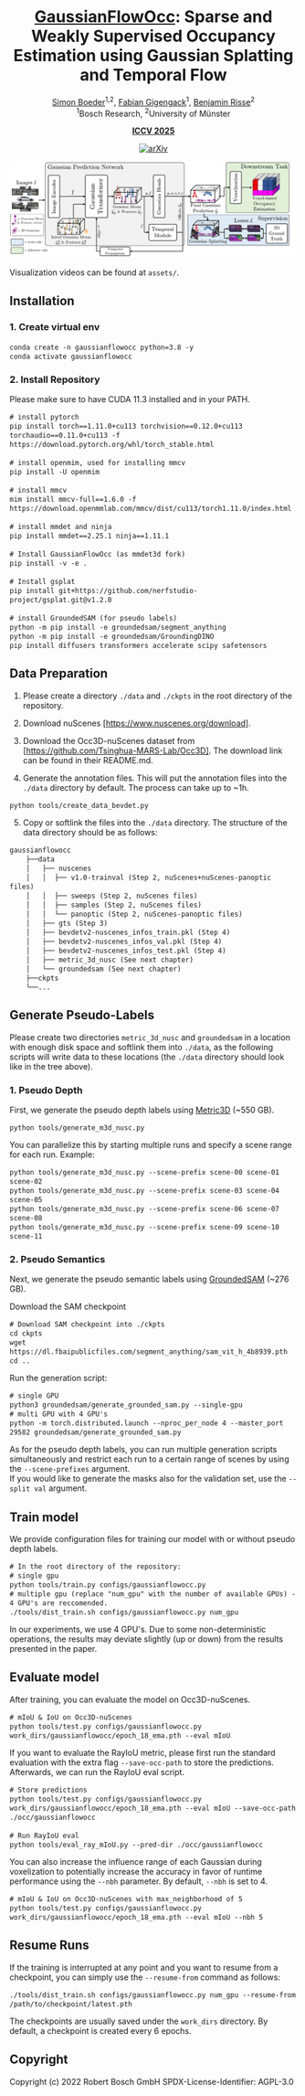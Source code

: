 <div align="center">

# [GaussianFlowOcc](): Sparse and Weakly Supervised Occupancy Estimation using Gaussian Splatting and Temporal Flow

[Simon Boeder](https://scholar.google.de/citations?user=eEsebSgAAAAJ)<sup>1,2</sup>, [Fabian Gigengack](https://scholar.google.de/citations?user=_Zk9J1MAAAAJ)<sup>1</sup>, [Benjamin Risse](https://scholar.google.de/citations?user=rWx-1t0AAAAJ)<sup>2</sup><br>
<sup>1</sup>Bosch Research, <sup>2</sup>University of Münster

[**ICCV 2025**]()

[![arXiv](https://img.shields.io/badge/arXiv-2502.17288-red)](https://arxiv.org/abs/2502.17288)
</div>

![overview](assets/Overview.png)

Visualization videos can be found at `assets/`.

## Installation

### 1. Create virtual env
```shell script
conda create -n gaussianflowocc python=3.8 -y
conda activate gaussianflowocc
```

### 2. Install Repository
Please make sure to have CUDA 11.3 installed and in your PATH.

```shell script
# install pytorch
pip install torch==1.11.0+cu113 torchvision==0.12.0+cu113 torchaudio==0.11.0+cu113 -f https://download.pytorch.org/whl/torch_stable.html

# install openmim, used for installing mmcv
pip install -U openmim

# install mmcv
mim install mmcv-full==1.6.0 -f https://download.openmmlab.com/mmcv/dist/cu113/torch1.11.0/index.html

# install mmdet and ninja
pip install mmdet==2.25.1 ninja==1.11.1

# Install GaussianFlowOcc (as mmdet3d fork)
pip install -v -e .

# Install gsplat
pip install git+https://github.com/nerfstudio-project/gsplat.git@v1.2.0

# install GroundedSAM (for pseudo labels)
python -m pip install -e groundedsam/segment_anything
python -m pip install -e groundedsam/GroundingDINO
pip install diffusers transformers accelerate scipy safetensors
```

## Data Preparation
1. Please create a directory `./data` and `./ckpts` in the root directory of the repository.

2. Download nuScenes [https://www.nuscenes.org/download].

3. Download the Occ3D-nuScenes dataset from [https://github.com/Tsinghua-MARS-Lab/Occ3D]. The download link can be found in their README.md.

4. Generate the annotation files.  This will put the annotation files into the `./data` directory by default. The process can take up to ~1h.
```shell script
python tools/create_data_bevdet.py
```
5. Copy or softlink the files into the `./data` directory. The structure of the data directory should be as follows:

```shell script
gaussianflowocc
    ├──data
    │   ├── nuscenes
    │   │  ├── v1.0-trainval (Step 2, nuScenes+nuScenes-panoptic files)
    │   │  ├── sweeps (Step 2, nuScenes files)
    │   │  ├── samples (Step 2, nuScenes files)
    │   │  └── panoptic (Step 2, nuScenes-panoptic files)
    │   ├── gts (Step 3)
    │   ├── bevdetv2-nuscenes_infos_train.pkl (Step 4)
    │   ├── bevdetv2-nuscenes_infos_val.pkl (Step 4)
    │   ├── bevdetv2-nuscenes_infos_test.pkl (Step 4)
    │   ├── metric_3d_nusc (See next chapter)
    │   └── groundedsam (See next chapter)
    ├──ckpts
    └──...
```

## Generate Pseudo-Labels
Please create two directories `metric_3d_nusc` and `groundedsam` in a location with enough disk space and softlink them into `./data`, as the following scripts will write data to these locations (the `./data` directory should look like in the tree above).
### 1. Pseudo Depth
First, we generate the pseudo depth labels using [Metric3D](https://github.com/YvanYin/Metric3D) (~550 GB).
```shell script
python tools/generate_m3d_nusc.py
```

You can parallelize this by starting multiple runs and specify a scene range for each run.
Example:
```shell script
python tools/generate_m3d_nusc.py --scene-prefix scene-00 scene-01 scene-02
python tools/generate_m3d_nusc.py --scene-prefix scene-03 scene-04 scene-05
python tools/generate_m3d_nusc.py --scene-prefix scene-06 scene-07 scene-08
python tools/generate_m3d_nusc.py --scene-prefix scene-09 scene-10 scene-11
```

### 2. Pseudo Semantics
Next, we generate the pseudo semantic labels using [GroundedSAM](https://github.com/IDEA-Research/Grounded-Segment-Anything) (~276 GB). 

Download the SAM checkpoint
```shell script
# Download SAM checkpoint into ./ckpts
cd ckpts
wget https://dl.fbaipublicfiles.com/segment_anything/sam_vit_h_4b8939.pth 
cd ..
```

Run the generation script:
```shell script
# single GPU
python3 groundedsam/generate_grounded_sam.py --single-gpu
# multi GPU with 4 GPU's
python -m torch.distributed.launch --nproc_per_node 4 --master_port 29582 groundedsam/generate_grounded_sam.py
```

As for the pseudo depth labels, you can run multiple generation scripts simultaneously and restrict each run to a certain range of scenes by using the `--scene-prefixes` argument.  
If you would like to generate the masks also for the validation set, use the `--split val` argument.

## Train model
We provide configuration files for training our model with or without pseudo depth labels.
```shell
# In the root directory of the repository:
# single gpu
python tools/train.py configs/gaussianflowocc.py
# multiple gpu (replace "num_gpu" with the number of available GPUs) - 4 GPU's are reccomended.
./tools/dist_train.sh configs/gaussianflowocc.py num_gpu
```
In our experiments, we use 4 GPU's.
Due to some non-deterministic operations, the results may deviate slightly (up or down) from the results presented in the paper.

## Evaluate model
After training, you can evaluate the model on Occ3D-nuScenes.
```shell
# mIoU & IoU on Occ3D-nuScenes
python tools/test.py configs/gaussianflowocc.py work_dirs/gaussianflowocc/epoch_18_ema.pth --eval mIoU 
```

If you want to evaluate the RayIoU metric, please first run the standard evaluation with the extra flag `--save-occ-path` to store the predictions.
Afterwards, we can run the RayIoU eval script.
```shell
# Store predictions
python tools/test.py configs/gaussianflowocc.py work_dirs/gaussianflowocc/epoch_18_ema.pth --eval mIoU --save-occ-path ./occ/gaussianflowocc

# Run RayIoU eval
python tools/eval_ray_mIoU.py --pred-dir ./occ/gaussianflowocc
```

You can also increase the influence range of each Gaussian during voxelization to potentially increase the accuracy in favor of runtime performance using the `--nbh` parameter. By default, `--nbh` is set to 4.

```shell
# mIoU & IoU on Occ3D-nuScenes with max_neighborhood of 5
python tools/test.py configs/gaussianflowocc.py work_dirs/gaussianflowocc/epoch_18_ema.pth --eval mIoU --nbh 5
```

## Resume Runs
If the training is interrupted at any point and you want to resume from a checkpoint, you can simply use the `--resume-from` command as follows:
``` shell
./tools/dist_train.sh configs/gaussianflowocc.py num_gpu --resume-from /path/to/checkpoint/latest.pth
```
The checkpoints are usually saved under the `work_dirs` directory. By default, a checkpoint is created every 6 epochs.

## Copyright
Copyright (c) 2022 Robert Bosch GmbH
SPDX-License-Identifier: AGPL-3.0